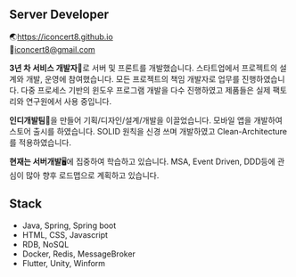## Server Developer
🌏https://iconcert8.github.io  
📧iconcert8@gmail.com

**3년 차 서비스 개발자**👷로 서버 및 프론트를 개발했습니다. 스타트업에서 프로젝트의 설계와 개발, 운영에 참여했습니다. 
모든 프로젝트의 책임 개발자로 업무를 진행하였습니다. 다중 프로세스 기반의 윈도우 프로그램 개발을 다수 진행하였고 제품들은 실제 팩토리와 연구원에서 사용 중입니다.

**인디개발팀**🏢을 만들어 기획/디자인/설계/개발을 이끌었습니다. 
모바일 앱을 개발하여 스토어 출시를 하였습니다. SOLID 원칙을 신경 쓰며 개발하였고 Clean-Architecture를 적용하였습니다. 

**현재는 서버개발**🖥️에 집중하여 학습하고 있습니다. MSA, Event Driven, DDD등에 관심이 많아 향후 로드맵으로 계획하고 있습니다.

## Stack
- Java, Spring, Spring boot
- HTML, CSS, Javascript
- RDB, NoSQL
- Docker, Redis, MessageBroker
- Flutter, Unity, Winform 

<!--
**iconcert8/iconcert8** is a ✨ _special_ ✨ repository because its `README.md` (this file) appears on your GitHub profile.

Here are some ideas to get you started:

- 🔭 I’m currently working on ...
- 🌱 I’m currently learning ...
- 👯 I’m looking to collaborate on ...
- 🤔 I’m looking for help with ...
- 💬 Ask me about ...
- 📫 How to reach me: ...
- 😄 Pronouns: ...
- ⚡ Fun fact: ...
-->
